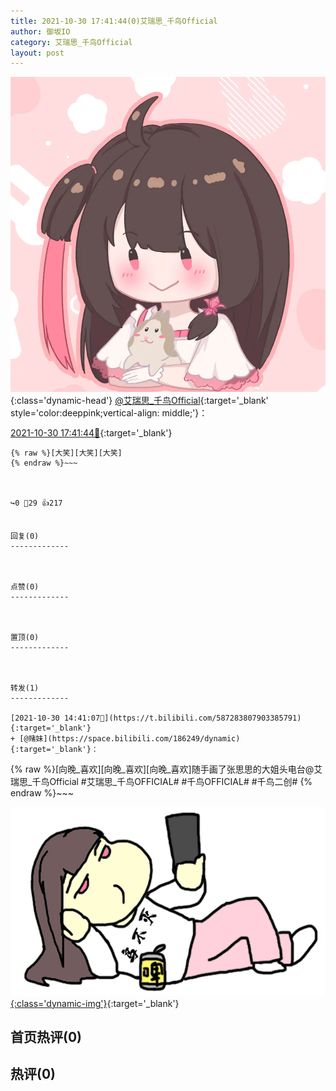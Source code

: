 ```yaml
---
title: 2021-10-30 17:41:44(0)艾瑞思_千鸟Official
author: 御坂IO
category: 艾瑞思_千鸟Official
layout: post
---
```


![img](/images/7e08840c56f251de28bdf766b647bd5fe9a5d50a.jpg){:class='dynamic-head'}
[@艾瑞思_千鸟Official](https://space.bilibili.com/1090010845/dynamic){:target='_blank' style='color:deeppink;vertical-align: middle;'}：

[2021-10-30 17:41:44🔗](https://t.bilibili.com/587330352464344787){:target='_blank'}

~~~
{% raw %}[大笑][大笑][大笑]
{% endraw %}~~~



↪️0 💬29 👍217


回复(0)
-------------



点赞(0)
-------------



置顶(0)
-------------



转发(1)
-------------

[2021-10-30 14:41:07🔗](https://t.bilibili.com/587283807903385791){:target='_blank'}
+ [@赌妹](https://space.bilibili.com/186249/dynamic){:target='_blank'}：
~~~
{% raw %}[向晚_喜欢][向晚_喜欢][向晚_喜欢]随手画了张思思的大姐头电台@艾瑞思_千鸟Official #艾瑞思_千鸟OFFICIAL# #千鸟OFFICIAL# #千鸟二创# 
{% endraw %}~~~


[![img](/images/6a988d432ebbfda7b3ea4d62267b71f9c57aa8d5.jpg){:class='dynamic-img'}](/images/6a988d432ebbfda7b3ea4d62267b71f9c57aa8d5.jpg){:target='_blank'}




首页热评(0)
-------------



热评(0)
-------------



